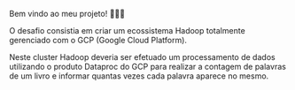 Bem vindo ao meu projeto! 👨🏻‍💻

O desafio consistia em criar um ecossistema Hadoop totalmente gerenciado com o GCP (Google Cloud Platform).

Neste cluster Hadoop deveria ser efetuado um processamento de dados utilizando o produto Dataproc do GCP para realizar a contagem de palavras de um livro
e informar quantas vezes cada palavra aparece no mesmo.
